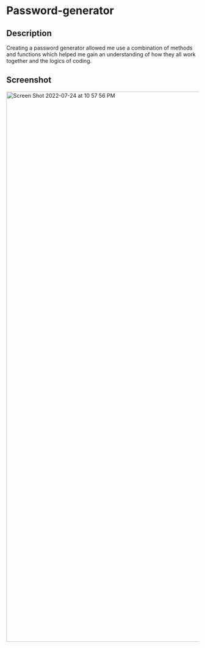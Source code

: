 # Password-generator

## Description

Creating a password generator allowed me use a combination of methods and functions which helped me gain an understanding of how they all work together and the logics of coding.

## Screenshot

<img width="1440" alt="Screen Shot 2022-07-24 at 10 57 56 PM" src="https://user-images.githubusercontent.com/97267318/180708824-9be209ef-af1b-453b-8a85-4f01b64c7212.png">
